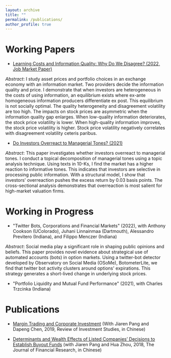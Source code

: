 ```yaml
---
layout: archive
title: ""
permalink: /publications/
author_profile: true
---
```


# Working Papers


* [Learning Costs and Information Quality: Why Do We Disagree? (2022, Job Market Paper)](/homepage/files/jmp.pdf)

*Abstract*: I study asset prices and portfolio choices in an exchange economy with an information market. Two providers decide the information quality and price. I demonstrate that when investors are heterogeneous in the costs of using information, an equilibrium exists where ex-ante homogeneous information producers differentiate ex post. This equilibrium is not socially optimal. The quality heterogeneity and disagreement volatility are too high. The impacts on stock prices are asymmetric when the information quality gap enlarges. When low-quality information deteriorates, the stock price volatility is lower. When high-quality information improves, the stock price volatility is higher. Stock price volatility negatively correlates with disagreement volatility ceteris paribus. 



* [Do Investors Overreact to Managerial Tones? (2021)](/homepage/files/ch2.pdf)

*Abstract*: This paper investigates whether investors overreact to managerial tones. I conduct a topical decomposition of managerial tones using a topic analysis technique. Using texts in 10-Ks, I find the market has a higher reaction to informative tones. This indicates that investors are selective in processing public information. With a structural model, I show that investors' overreaction pushes the excess return by 0.03 basis points. The cross-sectional analysis demonstrates that overreaction is most salient for high-market valuation firms. 




# Working in Progress

* "Twitter Bots, Corporations and Financial Markets" (2022), with Anthony Cookson (UColorado), Juhani Linnainmaa (Dartmouth), Alessandro Previtero (Indiana), and Filippo Menczer (Indiana) 

*Abstract*: Social media play a significant role in shaping public opinions and beliefs. This paper provides novel evidence about strategical use of automated accounts (bots) in option markets. Using a twitter-bot detector developed by Observatory on Social Media (OSoMe), BotometerLite, we find that twitter bot activity clusters around options' expirations. This strategy generates a short-lived change in underlying stock prices. 

* "Portfolio Liquidity and Mutual Fund Performance" (2021), with Charles Trzcinka (Indiana) 

		

# Publications
* [Margin Trading and Corporate Investment](http://www.google.com/url?q=http%3A%2F%2Fwww.cnki.com.cn%2FArticle%2FCJFDTotal-TZYJ201904002.htm&sa=D&sntz=1&usg=AFQjCNHG-QTMA75ifTbhA1fzI5Eov1jXcw) (With Jiaren Pang and Dapeng Chen, 2019, Review of Investment Studies, in Chinese)

* [Determinants and Wealth Effects of Listed Companies’ Decisions to Establish Buyout Funds](http://www.google.com/url?q=http%3A%2F%2Fwww.jryj.org.cn%2FCN%2Fabstract%2Fabstract355.shtml&sa=D&sntz=1&usg=AFQjCNEfPfn-n0E0100Vnz66TeewSqbxYw) (with Jiaren Pang and Hua Zhou, 2018, The Journal of Financial Research, in Chinese)
